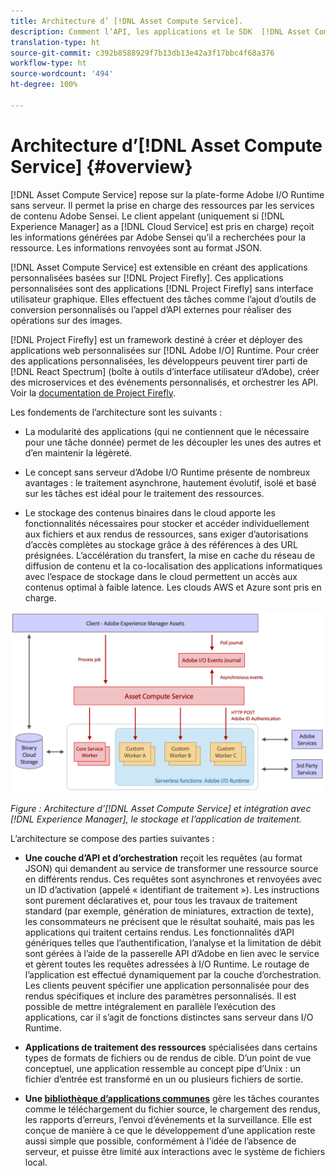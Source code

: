 ```yaml
---
title: Architecture d’ [!DNL Asset Compute Service].
description: Comment l’API, les applications et le SDK  [!DNL Asset Compute Service]  fonctionnent ensemble pour fournir un service de traitement des ressources natif dans le cloud.
translation-type: ht
source-git-commit: c392b8588929f7b13db13e42a3f17bbc4f68a376
workflow-type: ht
source-wordcount: '494'
ht-degree: 100%

---
```



# Architecture d’[!DNL Asset Compute Service] {#overview}

[!DNL Asset Compute Service] repose sur la plate-forme Adobe I/O Runtime sans serveur. Il permet la prise en charge des ressources par les services de contenu Adobe Sensei. Le client appelant (uniquement si [!DNL Experience Manager] as a [!DNL Cloud Service] est pris en charge) reçoit les informations générées par Adobe Sensei qu’il a recherchées pour la ressource. Les informations renvoyées sont au format JSON.

[!DNL Asset Compute Service] est extensible en créant des applications personnalisées basées sur [!DNL Project Firefly]. Ces applications personnalisées sont des applications [!DNL Project Firefly] sans interface utilisateur graphique. Elles effectuent des tâches comme l’ajout d’outils de conversion personnalisés ou l’appel d’API externes pour réaliser des opérations sur des images.

[!DNL Project Firefly] est un framework destiné à créer et déployer des applications web personnalisées sur [!DNL Adobe I/O] Runtime. Pour créer des applications personnalisées, les développeurs peuvent tirer parti de [!DNL React Spectrum] (boîte à outils d’interface utilisateur d’Adobe), créer des microservices et des événements personnalisés, et orchestrer les API. Voir la [documentation de Project Firefly](https://www.adobe.io/apis/experienceplatform/project-firefly/docs.html).

Les fondements de l’architecture sont les suivants :

* La modularité des applications (qui ne contiennent que le nécessaire pour une tâche donnée) permet de les découpler les unes des autres et d’en maintenir la légèreté.

* Le concept sans serveur d’Adobe I/O Runtime présente de nombreux avantages : le traitement asynchrone, hautement évolutif, isolé et basé sur les tâches est idéal pour le traitement des ressources.

* Le stockage des contenus binaires dans le cloud apporte les fonctionnalités nécessaires pour stocker et accéder individuellement aux fichiers et aux rendus de ressources, sans exiger d’autorisations d’accès complètes au stockage grâce à des références à des URL présignées. L’accélération du transfert, la mise en cache du réseau de diffusion de contenu et la co-localisation des applications informatiques avec l’espace de stockage dans le cloud permettent un accès aux contenus optimal à faible latence. Les clouds AWS et Azure sont pris en charge.

![Architecture d’Asset Compute Service](assets/architecture-diagram.png)

*Figure : Architecture d’[!DNL Asset Compute Service] et intégration avec [!DNL Experience Manager], le stockage et l’application de traitement.*

L’architecture se compose des parties suivantes :

* **Une couche d’API et d’orchestration** reçoit les requêtes (au format JSON) qui demandent au service de transformer une ressource source en différents rendus. Ces requêtes sont asynchrones et renvoyées avec un ID d’activation (appelé « identifiant de traitement »). Les instructions sont purement déclaratives et, pour tous les travaux de traitement standard (par exemple, génération de miniatures, extraction de texte), les consommateurs ne précisent que le résultat souhaité, mais pas les applications qui traitent certains rendus. Les fonctionnalités d’API génériques telles que l’authentification, l’analyse et la limitation de débit sont gérées à l’aide de la passerelle API d’Adobe en lien avec le service et gèrent toutes les requêtes adressées à I/O Runtime. Le routage de l’application est effectué dynamiquement par la couche d’orchestration. Les clients peuvent spécifier une application personnalisée pour des rendus spécifiques et inclure des paramètres personnalisés. Il est possible de mettre intégralement en parallèle l’exécution des applications, car il s’agit de fonctions distinctes sans serveur dans I/O Runtime.

* **Applications de traitement des ressources** spécialisées dans certains types de formats de fichiers ou de rendus de cible. D’un point de vue conceptuel, une application ressemble au concept pipe d’Unix : un fichier d’entrée est transformé en un ou plusieurs fichiers de sortie.

* **Une [bibliothèque d’applications communes](https://github.com/adobe/asset-compute-sdk)** gère les tâches courantes comme le téléchargement du fichier source, le chargement des rendus, les rapports d’erreurs, l’envoi d’événements et la surveillance. Elle est conçue de manière à ce que le développement d’une application reste aussi simple que possible, conformément à l’idée de l’absence de serveur, et puisse être limité aux interactions avec le système de fichiers local.

<!-- TBD:

* About the YAML file?
* See [https://github.com/AdobeDocs/project-firefly/blob/master/getting_started/first_app.md#5-anatomy-of-a-project-firefly-application](https://github.com/AdobeDocs/project-firefly/blob/master/getting_started/first_app.md#5-anatomy-of-a-project-firefly-application).

* minimize description to custom applications
* remove all internal stuff (e.g. Photoshop application, API Gateway) from text and diagram
* update diagram to focus on 3rd party custom applications ONLY
* Explain important transactions/handshakes?
* Flow of assets/control? See the illustration on the Nui diagrams wiki.
* Illustrations. See the SVG shared by Alex.
* Exceptions? Limitations? Call-outs? Gotchas?
* Do we want to add what basic processing is not available currently, that is expected by existing AEM customers?
-->
